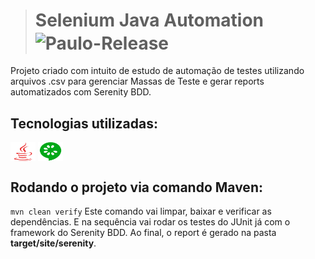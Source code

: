 > # Selenium Java Automation <img align="center" alt="Paulo-Release" height="20" width="20" src="https://cdn.jsdelivr.net/gh/Readme-Workflows/Readme-Icons@main/icons/octicons/Release.svg">
Projeto criado com intuito de estudo de automação de testes utilizando arquivos .csv para gerenciar Massas de Teste e gerar reports automatizados com Serenity BDD.

## Tecnologias utilizadas:
<div style="display: inline_block">
  <img align="center" alt="Paulo-Java" height="30" width="40" src="https://raw.githubusercontent.com/devicons/devicon/master/icons/java/java-plain.svg">
  <img align="center" alt="Paulo-Cucumber" height="30" width="40" src="https://raw.githubusercontent.com/devicons/devicon/master/icons/cucumber/cucumber-plain.svg">
</div>

## Rodando o projeto via comando Maven:
`mvn clean verify`
Este comando vai limpar, baixar e verificar as dependências. E na sequência vai rodar os testes do JUnit já com o framework do Serenity BDD. Ao final, o report é gerado na pasta **target/site/serenity**.
